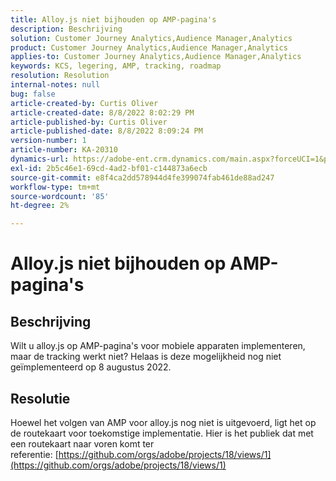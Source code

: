 ```yaml
---
title: Alloy.js niet bijhouden op AMP-pagina's
description: Beschrijving
solution: Customer Journey Analytics,Audience Manager,Analytics
product: Customer Journey Analytics,Audience Manager,Analytics
applies-to: Customer Journey Analytics,Audience Manager,Analytics
keywords: KCS, legering, AMP, tracking, roadmap
resolution: Resolution
internal-notes: null
bug: false
article-created-by: Curtis Oliver
article-created-date: 8/8/2022 8:02:29 PM
article-published-by: Curtis Oliver
article-published-date: 8/8/2022 8:09:24 PM
version-number: 1
article-number: KA-20310
dynamics-url: https://adobe-ent.crm.dynamics.com/main.aspx?forceUCI=1&pagetype=entityrecord&etn=knowledgearticle&id=e0519906-5517-ed11-b83e-0022480868ff
exl-id: 2b5c46e1-69cd-4ad2-bf01-c144873a6ecb
source-git-commit: e8f4ca2dd578944d4fe399074fab461de88ad247
workflow-type: tm+mt
source-wordcount: '85'
ht-degree: 2%

---
```


# Alloy.js niet bijhouden op AMP-pagina&#39;s

## Beschrijving


Wilt u alloy.js op AMP-pagina&#39;s voor mobiele apparaten implementeren, maar de tracking werkt niet? Helaas is deze mogelijkheid nog niet geïmplementeerd op 8 augustus 2022.


## Resolutie


Hoewel het volgen van AMP voor alloy.js nog niet is uitgevoerd, ligt het op de routekaart voor toekomstige implementatie. Hier is het publiek dat met een routekaart naar voren komt ter referentie: [https://github.com/orgs/adobe/projects/18/views/1](https://github.com/orgs/adobe/projects/18/views/1)
